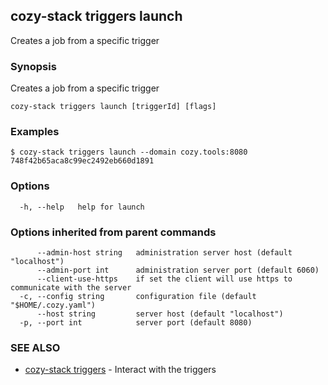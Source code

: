 ## cozy-stack triggers launch

Creates a job from a specific trigger

### Synopsis

Creates a job from a specific trigger

```
cozy-stack triggers launch [triggerId] [flags]
```

### Examples

```
$ cozy-stack triggers launch --domain cozy.tools:8080 748f42b65aca8c99ec2492eb660d1891
```

### Options

```
  -h, --help   help for launch
```

### Options inherited from parent commands

```
      --admin-host string   administration server host (default "localhost")
      --admin-port int      administration server port (default 6060)
      --client-use-https    if set the client will use https to communicate with the server
  -c, --config string       configuration file (default "$HOME/.cozy.yaml")
      --host string         server host (default "localhost")
  -p, --port int            server port (default 8080)
```

### SEE ALSO

* [cozy-stack triggers](cozy-stack_triggers.md)	 - Interact with the triggers

